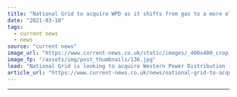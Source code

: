 ```yaml
---
title: "National Grid to acquire WPD as it shifts from gas to a more electrified asset base"
date: "2021-03-18"
tags: 
  - current news
  - news
source: "current news"
image_url: "https://www.current-news.co.uk/static/images/_400x400_crop_center-center/Control-Centre-wide-shot-Credit-National-Grid.jpg"
image_fp: "/assets/img/post_thumbnails/136.jpg"
lead: "​National Grid is looking to acquire Western Power Distribution (WPD) as part of a strategic transformation that will see the company's assets more focused on electricity transmission and distribution."
article_url: "https://www.current-news.co.uk/news/national-grid-to-acquire-wpd-as-it-shifts-from-gas-to-a-more-electrified-asset-base?utm_source=rss-feeds&utm_medium=rss&utm_campaign=rss"
---
```


---
